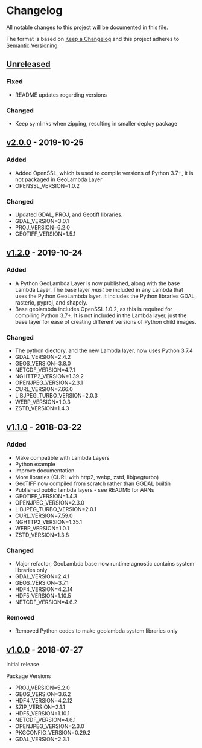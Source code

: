 # Changelog
All notable changes to this project will be documented in this file.

The format is based on [Keep a Changelog](http://keepachangelog.com/en/1.0.0/)
and this project adheres to [Semantic Versioning](http://semver.org/spec/v2.0.0.html).

## [Unreleased]

### Fixed
- README updates regarding versions

### Changed
- Keep symlinks when zipping, resulting in smaller deploy package


## [v2.0.0] - 2019-10-25

### Added
- Added OpenSSL, which is used to compile versions of Python 3.7+, it is not packaged in GeoLambda Layer
- OPENSSL_VERSION=1.0.2

### Changed
- Updated GDAL, PROJ, and Geotiff libraries.
- GDAL_VERSION=3.0.1
- PROJ_VERSION=6.2.0
- GEOTIFF_VERSION=1.5.1


## [v1.2.0] - 2019-10-24

### Added
- A Python GeoLambda Layer is now published, along with the base Lambda Layer. The base layer *must* be included in any Lambda that uses the Python GeoLambda layer. It includes the Python libraries GDAL, rasterio, pyproj, and shapely.
- Base geolambda includes OpenSSL 1.0.2, as this is required for compiling Python 3.7+. It is not included in the Lambda layer, just the base layer for ease of creating different versions of Python child images.


### Changed
- The python diectory, and the new Lambda layer, now uses Python 3.7.4
- GDAL_VERSION=2.4.2
- GEOS_VERSION=3.8.0
- NETCDF_VERSION=4.7.1
- NGHTTP2_VERSION=1.39.2
- OPENJPEG_VERSION=2.3.1
- CURL_VERSION=7.66.0
- LIBJPEG_TURBO_VERSION=2.0.3
- WEBP_VERSION=1.0.3
- ZSTD_VERSION=1.4.3


## [v1.1.0] - 2018-03-22

### Added
- Make compatible with Lambda Layers
- Python example
- Improve documentation
- More libraries (CURL with http2, webp, zstd, libjpegturbo)
- GeoTIFF now compiled from scratch rather than GGDAL builtin
- Published public lambda layers - see README for ARNs
- GEOTIFF_VERSION=1.4.3
- OPENJPEG_VERSION=2.3.0
- LIBJPEG_TURBO_VERSION=2.0.1
- CURL_VERSION=7.59.0
- NGHTTP2_VERSION=1.35.1
- WEBP_VERSION=1.0.1
- ZSTD_VERSION=1.3.8

### Changed
- Major refactor, GeoLambda base now runtime agnostic contains system libraries only
- GDAL_VERSION=2.4.1
- GEOS_VERSION=3.7.1
- HDF4_VERSION=4.2.14
- HDF5_VERSION=1.10.5
- NETCDF_VERSION=4.6.2

### Removed
- Removed Python codes to make geolambda system libraries only


## [v1.0.0] - 2018-07-27

Initial release

Package Versions
- PROJ_VERSION=5.2.0
- GEOS_VERSION=3.6.2
- HDF4_VERSION=4.2.12
- SZIP_VERSION=2.1.1
- HDF5_VERSION=1.10.1
- NETCDF_VERSION=4.6.1
- OPENJPEG_VERSION=2.3.0
- PKGCONFIG_VERSION=0.29.2
- GDAL_VERSION=2.3.1

[Unreleased]: https://github.com/sat-utils/sat-stac/compare/master...develop
[v2.0.0]: https://github.com/developmentseed/geolambda/compare/1.2.0...2.0.0
[v1.2.0]: https://github.com/developmentseed/geolambda/compare/1.1.0...1.2.0
[v1.1.0]: https://github.com/developmentseed/geolambda/compare/1.0.0...1.1.0
[v1.0.0]: https://github.com/developmentseed/geolambda/tree/1.0.0
